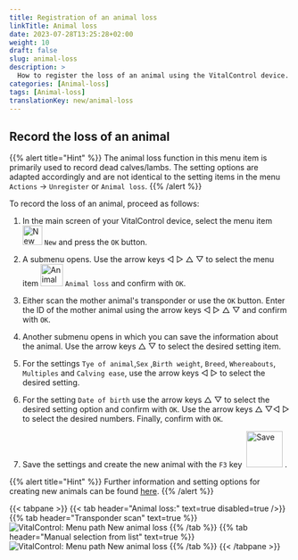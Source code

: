 ```yaml
---
title: Registration of an animal loss
linkTitle: Animal loss
date: 2023-07-28T13:25:28+02:00
weight: 10
draft: false
slug: animal-loss
description: >
  How to register the loss of an animal using the VitalControl device.
categories: [Animal-loss]
tags: [Animal-loss]
translationKey: new/animal-loss
---
```

## Record the loss of an animal

{{% alert title="Hint" %}}
The animal loss function in this menu item is primarily used to record dead calves/lambs. The setting options are adapted accordingly and are not identical to the setting items in the menu `Actions` -> `Unregister` or `Animal loss`.
{{% /alert %}}

To record the loss of an animal, proceed as follows:

1. In the main screen of your VitalControl device, select the menu item <img src="/icons/main/new-animal.svg" width="35" align="bottom" alt="New animal" /> `New` and press the `OK` button.

2. A submenu opens. Use the arrow keys ◁ ▷ △ ▽ to select the menu item <img src="/icons/main/stillbirth.svg" width="40" align="bottom" alt="Animal loss" /> `Animal loss` and confirm with `OK`.

3. Either scan the mother animal's transponder or use the `OK` button. Enter the ID of the mother animal using the arrow keys ◁ ▷ △ ▽ and confirm with `OK`.

4. Another submenu opens in which you can save the information about the animal. Use the arrow keys △ ▽ to select the desired setting item.

5. For the settings `Tye of animal`,`Sex` ,`Birth weight`, `Breed`, `Whereabouts`, `Multiples` and `Calving ease`, use the arrow keys ◁ ▷ to select the desired setting.

6. For the setting `Date of birth` use the arrow keys △ ▽ to select the desired setting option and confirm with `OK`. Use the arrow keys △ ▽◁ ▷ to select the desired numbers. Finally, confirm with `OK`.

7. Save the settings and create the new animal with the `F3` key &nbsp;<img src="/icons/footer/save_exit.svg" width="65" align="bottom" alt="Save" />&nbsp;.

{{% alert title="Hint" %}}
Further information and setting options for creating new animals can be found [here](../../settings/animal-registration/).
{{% /alert %}}

{{< tabpane >}}
{{< tab header="Animal loss:" text=true disabled=true />}}
{{% tab header="Transponder scan" text=true %}}
 ![VitalControl: Menu path New animal loss](../images/animalloss-scan.png "Record the loss of an animal")
{{% /tab %}}
{{% tab header="Manual selection from list" text=true %}}
 ![VitalControl: Menu path New animal loss](../images/animalloss.png "Record the loss of an animal")
{{% /tab %}}
{{< /tabpane >}}
